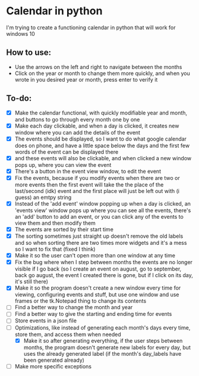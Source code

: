 # Calendar in python

I'm trying to create a functioning calendar in python that will work for windows 10

## How to use:

- Use the arrows on the left and right to navigate between the months
- Click on the year or month to change them more quickly, and when you wrote in you desired year or month, press enter to verify it

## To-do:

- [x] Make the calendar functional, with quickly modifiable year and month, and buttons to go through every month one by one
- [x] Make each day clickable, and when a day is clicked, it creates new window where you can add the details of the event
- [x] The events should be displayed, so I want to do what google calendar does on phone, and have a little space below the days and the first few words of the event can be displayed there
- [x] and these events will also be clickable, and when clicked a new window pops up, where you can view the event
- [x] There's a button in the event view window, to edit the event
- [x] Fix the events, because if you modify events when there are two or more events then the first event will take the the place of the last/second (idk) event and the first place will just be left out with (i guess) an emtpy string
- [x] Instead of the 'add event' window popping up when a day is clicked, an 'events view' window pops up where you can see all the events, there's an 'add' button to add an event, or you can click any of the events to view them and then modify them
- [x] The events are sorted by their start time
- [x] The sorting sometimes just straight up doesn't remove the old labels and so when sorting there are two times more widgets and it's a mess so I want to fix that (fixed I think)
- [x] Make it so the user can't open more than one window at any time
- [x] Fix the bug where when I step between months the events are no longer visible if I go back (so I create an event on august, go to september, back go august, the event I created there is gone, but if I click on its day, it's still there)
- [x] Make it so the program doesn't create a new window every time for viewing, configuring events and stuff, but use one window and use frames or the tk.Notepad thing to change its contents
- [ ] Find a better way to change the month and year
- [ ] Find a better way to give the starting and ending time for events
- [ ] Store events in a json file
- [ ] Optimizations, like instead of generating each month's days every time, store them, and access them when needed
  - [x] Make it so after generating everything, if the user steps between months, the program doesn't generate new labels for every day, but uses the already generated label (if the month's day_labels have been generated already)
- [ ] Make more specific exceptions
